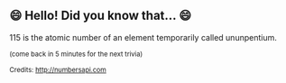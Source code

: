 ## :smile: Hello! Did you know that... :smile:
115 is the atomic number of an element temporarily called ununpentium.

<sup>(come back in 5 minutes for the next trivia)</sup>


<sup>Credits: http://numbersapi.com</sup>

